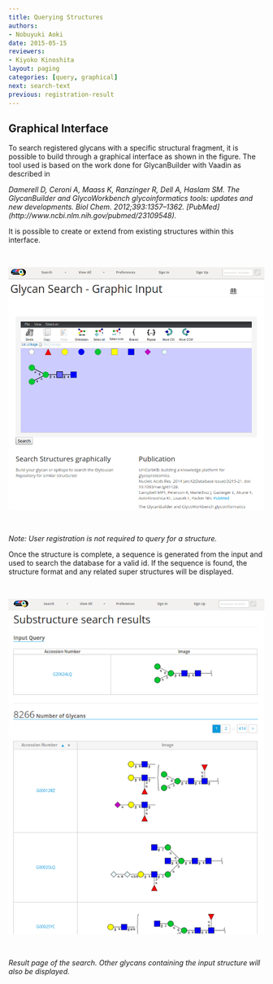 ```yaml
---
title: Querying Structures
authors:
- Nobuyuki Aoki
date: 2015-05-15
reviewers:
- Kiyoko Kinoshita
layout: paging
categories: [query, graphical]
next: search-text
previous: registration-result
---
```


Graphical Interface
------------

To search registered glycans with a specific structural fragment, it is possible to build through a graphical interface as shown in the figure.  The tool used is based on the work done for GlycanBuilder with Vaadin as described in

<cite>
 Damerell D, Ceroni A, Maass K, Ranzinger R, Dell A, Haslam SM. The GlycanBuilder and GlycoWorkbench glycoinformatics tools: updates and new developments. Biol Chem. 2012;393:1357–1362. [PubMed](http://www.ncbi.nlm.nih.gov/pubmed/23109548).
</cite>

It is possible to create or extend from existing structures within this interface.

<br>

![Glytoucan Graphical Interface](/images/manual/search-graphical.png)

<br>

_Note: User registration is not required to query for a structure._

Once the structure is complete, a sequence is generated from the input and used to search the database for a valid id.  If the sequence is found, the structure format and any related super structures will be displayed.

<br>

![Glytoucan Graphical Interface Results](/images/manual/search-result.png)

<br>

_Result page of the search.  Other glycans containing the input structure will also be displayed._
